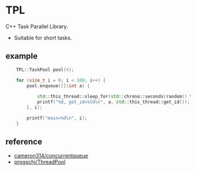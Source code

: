 # TPL
C++ Task Parallel Library.   
- Suitable for short tasks.
## example
```cpp
    TPL::TaskPool pool(4);

    for (size_t i = 0; i < 100; i++) {
        pool.enqueue([](int a) { 
            
            std::this_thread::sleep_for(std::chrono::seconds(random() % 5));
            printf("%d, get_id=%ld\n", a, std::this_thread::get_id());
        }, i);

        printf("main=%d\n", i);
    }
```
## reference
- [cameron314/concurrentqueue](https://github.com/cameron314/concurrentqueue)
- [progschj/ThreadPool](https://github.com/progschj/ThreadPool)